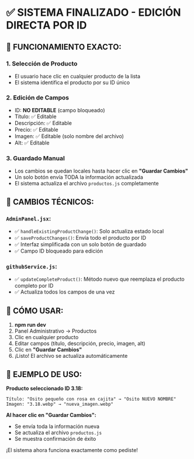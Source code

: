 # ✅ SISTEMA FINALIZADO - EDICIÓN DIRECTA POR ID

## 🎯 FUNCIONAMIENTO EXACTO:

### 1. **Selección de Producto**
- El usuario hace clic en cualquier producto de la lista
- El sistema identifica el producto por su ID único

### 2. **Edición de Campos**
- ID: **NO EDITABLE** (campo bloqueado)
- Título: ✅ Editable
- Descripción: ✅ Editable  
- Precio: ✅ Editable
- Imagen: ✅ Editable (solo nombre del archivo)
- Alt: ✅ Editable

### 3. **Guardado Manual**
- Los cambios se quedan locales hasta hacer clic en **"Guardar Cambios"**
- Un solo botón envía TODA la información actualizada
- El sistema actualiza el archivo `productos.js` completamente

## 🔧 CAMBIOS TÉCNICOS:

### `AdminPanel.jsx`:
- ✅ `handleExistingProductChange()`: Solo actualiza estado local
- ✅ `saveProductChanges()`: Envía todo el producto por ID
- ✅ Interfaz simplificada con un solo botón de guardado
- ✅ Campo ID bloqueado para edición

### `githubService.js`:
- ✅ `updateCompleteProduct()`: Método nuevo que reemplaza el producto completo por ID
- ✅ Actualiza todos los campos de una vez

## 🚀 CÓMO USAR:

1. **npm run dev**
2. Panel Administrativo → Productos
3. Clic en cualquier producto
4. Editar campos (título, descripción, precio, imagen, alt)  
5. Clic en **"Guardar Cambios"**
6. ¡Listo! El archivo se actualiza automáticamente

## 📝 EJEMPLO DE USO:

**Producto seleccionado ID 3.18:**
```
Título: "Osito pequeño con rosa en cajita" → "Osito NUEVO NOMBRE"
Imagen: "3.18.webp" → "nueva_imagen.webp"
```

**Al hacer clic en "Guardar Cambios":**
- Se envía toda la información nueva
- Se actualiza el archivo `productos.js` 
- Se muestra confirmación de éxito

¡El sistema ahora funciona exactamente como pediste!
